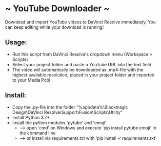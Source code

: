 # ~ YouTube Downloader ~
Download and import YouTube videos to DaVinci Resolve immediately.
You can keep editing while your download is running!




## Usage:
- Run this script from DaVinci Resolve's dropdown menu (Workspace > Scripts)
- Select your project folder and paste a YouTube URL into the text field
- The video will automatically be downloaded as .mp4-file with the highest available resolution, placed in your project folder and imported to your Media Pool

## Install:
- Copy the .py-file into the folder "%appdata%\Blackmagic Design\DaVinci Resolve\Support\Fusion\Scripts\Utility"
- Install Python 3.7+
- Install the python modules 'pytube' and 'emoji'
	- --> open 'cmd' on Windows and execute 'pip install pytube emoji' in the command line
	- --> or install via requirements.txt with 'pip install -r requirements.txt'
